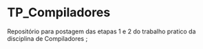 # TP_Compiladores
Repositório para postagem das etapas 1 e 2 do trabalho pratico da disciplina de Compiladores ;
